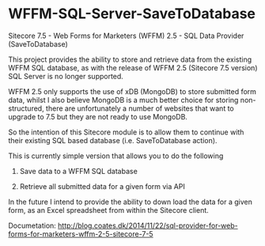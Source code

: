 WFFM-SQL-Server-SaveToDatabase
==============================

Sitecore 7.5 - Web Forms for Marketers (WFFM) 2.5 - SQL Data Provider (SaveToDatabase)

This project provides the ability to store and retrieve data from the existing WFFM SQL database, as with the release of WFFM 2.5 (Sitecore 7.5 version) SQL Server is no longer supported. 

WFFM 2.5 only supports the use of xDB (MongoDB) to store submitted form data, whilst I also believe MongoDB is a much better choice for storing non-structured, there are unfortunately a number of websites that want to upgrade to 7.5 but they are not ready to use MongoDB.

So the intention of this Sitecore module is to allow them to continue with their existing SQL based database (i.e. SaveToDatabase action).

This is currently simple version that allows you to do the following

1)	Save data to a WFFM SQL database

2)	Retrieve all submitted data for a given form via API

In the future I intend to provide the ability to down load the data for a given form, as an Excel spreadsheet from within the Sitecore client.

Documetation: http://blog.coates.dk/2014/11/22/sql-provider-for-web-forms-for-marketers-wffm-2-5-sitecore-7-5



